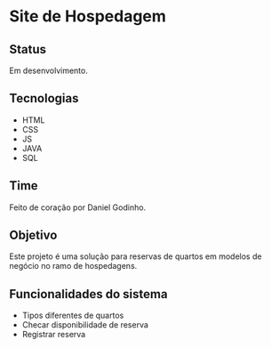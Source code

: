 # Site de Hospedagem

## Status
Em desenvolvimento.

## Tecnologias
- HTML 
- CSS
- JS
- JAVA
- SQL

## Time
Feito de coração por Daniel Godinho.

## Objetivo
Este projeto é uma solução para reservas de quartos em modelos de negócio no ramo de hospedagens.

## Funcionalidades do sistema
- Tipos diferentes de quartos
- Checar disponibilidade de reserva
- Registrar reserva
